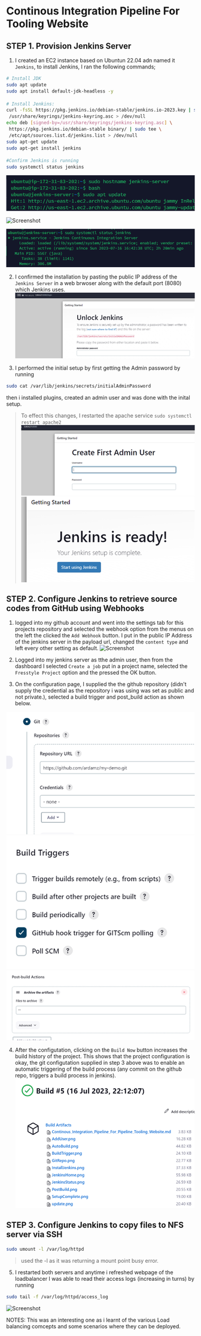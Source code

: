 # Continous Integration Pipeline For Tooling Website

 ## STEP 1.  **Provision Jenkins Server**


1. I created an EC2 instance based on Ubuntun 22.04 adn named it `Jenkins`, to install Jenkins, I ran the following commands;
 ```bash 
 # Install JDK
sudo apt update
sudo apt install default-jdk-headless -y

# Install Jenkins:
curl -fsSL https://pkg.jenkins.io/debian-stable/jenkins.io-2023.key | sudo tee \
  /usr/share/keyrings/jenkins-keyring.asc > /dev/null
echo deb [signed-by=/usr/share/keyrings/jenkins-keyring.asc] \
  https://pkg.jenkins.io/debian-stable binary/ | sudo tee \
  /etc/apt/sources.list.d/jenkins.list > /dev/null
sudo apt-get update
sudo apt-get install jenkins

#Confirm Jenkins is running
sudo systemctl status jenkins
```

![Screenshot](https://github.com/ardamz/my-demo/blob/main/project9/update.png)

![Screenshot](https://github.com/ardamz/my-demo/blob/main/project/InstallJenkins.png)

![Screenshot](https://github.com/ardamz/my-demo/blob/main/project9/JenkinsStatus.png)

2. I confirmed the installation by pasting the public IP address of the `Jenkins Server` in a web brwoser along with the default port (8080) which Jenkins uses.
![Screenshot](https://github.com/ardamz/my-demo/blob/main/project9/JenkinsHome.png)

3. I performed the initial setup by first getting the Admin password by running 
```bash
sudo cat /var/lib/jenkins/secrets/initialAdminPassword
```
then i installed plugins, created an admin user and was done with the inital setup.

>To effect this changes, I restarted the apache service `sudo systemctl restart apache2`
![Screenshot](https://github.com/ardamz/my-demo/blob/main/project9/AddUser.png)
![Screenshot](https://github.com/ardamz/my-demo/blob/main/project9/SetupComplete.png)

## STEP 2.  **Configure Jenkins to retrieve source codes from GitHub using Webhooks**

1. logged into my github account and went into the settings tab for this projects repository and selected the webhook option from the menus on the left the clicked the `Add Webhook` button. I put in the public IP Address of the jenkins server in the payload url, changed the `content type` and left every other setting as default.
![Screenshot](https://github.com/ardamz/my-demo/blob/main/project8/Webhook.png)


2. Logged into my jenkins server as tthe admin user, then from the dashboard I selected `Create a job` put in a project name, selected the `Fresstyle Project` option and the pressed the OK button.

3. On the configuration page, I supplied the the github repository (didn't supply the credential as the repository i was using was set as public and not private.), selected a build trigger and post_build action as shown below.

![Screenshot](https://github.com/ardamz/my-demo/blob/main/project9/GitRepo.png)
![Screenshot](https://github.com/ardamz/my-demo/blob/main/project9/BuildTrigger.png)
![Screenshot](https://github.com/ardamz/my-demo/blob/main/project9/PostBuild.png)

4. After the configutation, clicking on the `Build Now` button increases the build history of the project. This shows that the project configuration is okay, the git configutation supplied in step 3 above was to enable an automatic triggering of the build process (any commit on the github repo, triggers a build process in jenkins).
![Screenshot](https://github.com/ardamz/my-demo/blob/main/project9/AutoBuild.png)

## STEP 3.  **Configure Jenkins to copy files to NFS server via SSH**







```bash
sudo umount -l /var/log/httpd
```
> used the -l as it was returning a mount point busy error.

5. I restarted both servers and anytime i refreshed webpage of the loadbalancer  I was able to read their access logs (increasing in turns) by running 
```bash
sudo tail -f /var/log/httpd/access_log
```
![Screenshot](https://github.com/ardamz/my-demo/blob/main/project9/LocalLogs.png)

NOTES: This was an interesting one as i learnt of the various Load balancing comcepts and some scenarios where they can be deployed.
